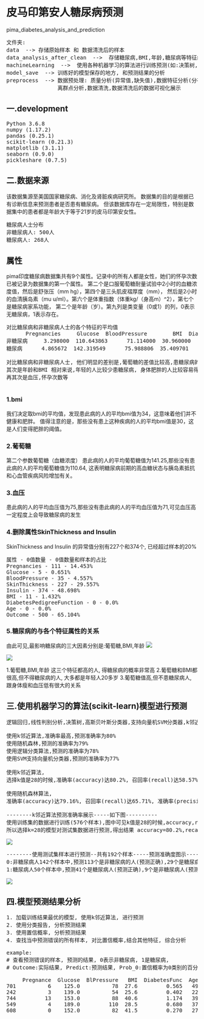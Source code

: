 # 皮马印第安人糖尿病预测
pima_diabetes_analysis_and_prediction

<pre>
文件夹:
data  --> 存储原始样本 和 数据清洗后的样本
data_analysis_after_clean  -->  存储糖尿病,BMI,年龄,糖尿病等特征的关系的分析
machineLearning  -->  使用各种机器学习的算法进行训练预测(如:决策树,SVM,逻辑回归分类,k邻近算法等)
model_save  --> 训练好的模型保存的地方, 和预测结果的分析
preprocess  --> 数据预处理: 质量分析(异常值,缺失值),数据特征分析(分布分析,相关性分析),
                离群点分析,数据清洗,数据清洗后的数据可视化展示
</pre>

## 一.development
<pre>
Python 3.6.8
numpy (1.17.2)
pandas (0.25.1)
scikit-learn (0.21.3)
matplotlib (3.1.1)
seaborn (0.9.0)
pickleshare (0.7.5)
</pre>

##  二.数据来源
该数据集源至美国国家糖尿病、消化及肾脏疾病研究所。 数据集的目的是根据已有诊断信息来预测患者是否患有糖尿病。 
但该数据库存在一定局限性，特别是数据集中的患者都是年龄大于等于21岁的皮马印第安女性。

<pre>
糖尿病人士分布
非糖尿病人: 500人
糖尿病人: 268人
</pre>

## 属性
 pima印度糖尿病数据集共有9个属性。记录中的所有人都是女性，她们的怀孕次数已被记录为数据集的第一个属性。
 第二个是口服葡萄糖耐量试验中2小时的血糖浓度值，然后是舒张压（mm hg），第四个是三头肌皮褶厚度（mm），
 然后是2小时的血清胰岛素（mu u/ml）。第六个是体重指数（体重kg/（身高m）^2），第七个是糖尿病家系功能，
 第二个是年龄（岁）。第九列是类变量（0或1）的列，0表示无糖尿病，1表示存在。

<pre>
对比糖尿病和非糖尿病人士的各个特征的平均值
      Pregnancies     Glucose  BloodPressure        BMI  DiabetesPedigreeFunction        Age     Outcome
非糖尿病     3.298000  110.643863      71.114000  30.960000                  0.429734  31.190000      0.0
糖尿病      4.865672  142.319549      75.988806  35.409701                  0.550500  37.067164      1.0

对比糖尿病和非糖尿病人士, 他们明显的差别是,葡萄糖的差值比较高,患糖尿病的人比不患糖尿病的人高出32的值,
其次是年龄和BMI 相对来说,年轻的人比较少患糖尿病, 身体肥胖的人比较容易得糖尿病
再其次是血压,怀孕次数等
 </pre>
 
### 1.bmi
 我们决定取bmi的平均值，发现患此病的人的平均bmi值为34，这意味着他们并不健康和肥胖。
 值得注意的是，那些没有患上这种疾病的人的平均bmi值是30，这是人们变得肥胖的阈值。
 
### 2.葡萄糖
 第二个参数葡萄糖（血糖浓度）
 患此病的人的平均葡萄糖值为141.25,那些没有患此病的人的平均葡萄糖值为110.64,
 这表明糖尿病前期的高血糖状态与胰岛素抵抗和心血管疾病风险增加有关。
 
### 3.血压
  患此病的人的平均血压值为75,那些没有患此病的人的平均血压值为71,可见血压高一定程度上会导致糖尿病的发生

### 4.删除属性SkinThickness and Insulin

SkinThickness and Insulin 的异常值分别有227个和374个, 已经超过样本的20%
<pre>
属性 - 0值数量 - 0值数量和样本的占比
Pregnancies - 111 - 14.453%
Glucose - 5 - 0.651%
BloodPressure - 35 - 4.557%
SkinThickness - 227 - 29.557%
Insulin - 374 - 48.698%
BMI - 11 - 1.432%
DiabetesPedigreeFunction - 0 - 0.0%
Age - 0 - 0.0%
Outcome - 500 - 65.104%
</pre>

### 5.糖尿病的与各个特征属性的关系
由此可见,最影响糖尿病的三大因素分别是:葡萄糖,BMI,年龄
![](img/diabtets_features_pearson.png)

![](img/diabtets_pearson.png)

1.葡萄糖,BMI,年龄 这三个特征都高的人, 得糖尿病的概率非常高
2.葡萄糖和BMI都很高,但不得糖尿病的人, 大多都是年轻人20多岁
3.葡萄糖值高,但不患糖尿病人, 跟身体瘦和血压低有很大的关系

## 三.使用机器学习的算法(scikit-learn)模型进行预测

<pre>
逻辑回归,线性判别分析,决策树,高斯贝叶斯分类器,支持向量机SVM分类器,k邻近算法

使用k邻近算法,准确率最高,预测准确率为80%
使用随机森林,预测的准确率为79%
使用逻辑分类算法,预测的准确率为78%
使用SVM支持向量机分类器,预测的准确率为77%

使用k邻近算法,
选择k值是28的时候,准确率(accuracy)达80.2%, 召回率(recall)达58.57%, 准确率(precision)达82%, F1分数达68%

使用随机森林算法,
准确率(accuracy)达79.16%, 召回率(recall)达65.71%, 准确率(precision)达74.19%, F1分数达69.6%

--------k邻近算法预测准确率展示-----如下图----------
使用训练集的数据进行训练(576个样本),图中可见k值是28的时候,accuracy,recall,precision是相对稳定较高,
所以选择k=28的模型对测试集数据进行预测,得出结果 accuracy=80.2%,recall=58.57%,precision=82%
</pre>
![](img/knn_evaluation.png)

<pre>
--------使用测试集样本进行预测--共有192个样本-----预测准确度图示----------
0:非糖尿病人142个样本中,预测113个是非糖尿病的人(预测正确),29个是糖尿病人(预测错误)
1:糖尿病人50个样本中,预测41个是糖尿病人(预测正确),9个是非糖尿病人(预测错误)
</pre>
![](img/predict_outcome.png)

## 四.模型预测结果分析
<pre>
1. 加载训练结果最优的模型, 使用k邻近算法, 进行预测
2. 使用分类报告, 分析预测结果
3. 使用置信概率, 分析预测结果
4. 查找当中预测错误的所有样本, 对比置信概率,结合其他特征, 综合分析

example:
# 查看预测错误的样本, 预测的结果, 0表示非糖尿病, 1是糖尿病,
# Outcome:实际结果, Predict:预测结果, Prob_0:置信概率为0类别的百分比, Prob_1:置信概率为1类别的百分比

     Pregnance  Glucose  BlPressure   BMI  DiabetesFunc  Age  Outcome  Predict  Prob_0  Prob_1
701          6    125.0          78  27.6         0.565   49        1        0    0.50    0.50
242          3    139.0          54  25.6         0.402   22        1        0    0.71    0.29
744         13    153.0          88  40.6         1.174   39        0        1    0.29    0.71
549          4    189.0         110  28.5         0.680   37        0        1    0.11    0.89
608          0    152.0          82  41.5         0.270   27        0        1    0.36    0.64

</pre>